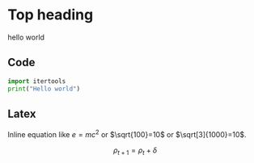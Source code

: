 # Top heading

hello world

## Code
```python
import itertools
print("Hello world")
```

## Latex
Inline equation like $e=mc^2$ or $\sqrt{100}=10$ or $\sqrt[3]{1000}=10$.

$$ \rho_{t+1} = \rho_{t} + \delta $$


